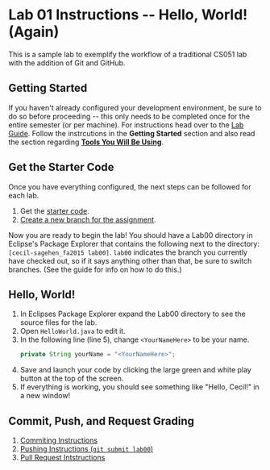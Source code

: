 Lab 01 Instructions -- Hello, World! (Again)
========

This is a sample lab to exemplify the workflow of a traditional CS051 lab
with the addition of Git and GitHub.

## Getting Started

If you haven't already configured your development environment, be sure to do
so before proceeding -- this only needs to be completed once for the entire
semester (or per machine). For instructions head over to the [Lab Guide](https://pomonacs051.github.io/studentguide/#getting-started).
Follow the instrcutions in the **Getting Started** section and also read the
section regarding **[Tools You Will Be Using](https://pomonacs051.github.io/studentguide/#tools-you-will-be-using)**.

## Get the Starter Code

Once you have everything configured, the next steps can be followed for each
lab.

1. Get the [starter code](https://pomonacs051.github.io/studentguide/#getting-new-assignemnts).
2. [Create a new branch for the assignment](https://pomonacs051.github.io/studentguide/#branch).

Now you are ready to begin the lab! You should have a Lab00 directory in
Eclipse's Package Explorer that contains the following next to the directory:
`[cecil-sagehen_fa2015 lab00]`. `lab00` indicates the branch you
currently have checked out, so if it says anything other than that, be sure
to switch branches. (See the guide for info on how to do this.)

## Hello, World!

1. In Eclipses Package Explorer expand the Lab00 directory to see the source
   files for the lab.
2. Open `HelloWorld.java` to edit it.
3. In the following line (line 5), change `<YourNameHere>` to be your name.
   ```java
   private String yourName = "<YourNameHere>";
   ```
4. Save and launch your code by clicking the large green and white play
   button at the top of the screen.
5. If everything is working, you should see something like "Hello, Cecil!" in
   a new window!

## Commit, Push, and Request Grading

1. [Commiting Instructions](https://pomonacs051.github.io/studentguide/#develop-your-code-and-commit-your-work)
2. [Pushing Instructions (`git submit lab00`)](https://pomonacs051.github.io/studentguide/#push-your-assignment-to-github)
3. [Pull Request Intstructions](https://pomonacs051.github.io/studentguide/#initiate-a-pull-request-for-grading)
